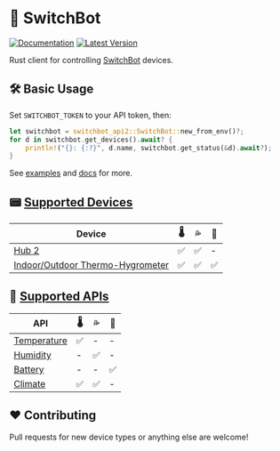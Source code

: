 # 🤖 SwitchBot

[![Documentation](https://docs.rs/switchbot-api2/badge.svg)](https://docs.rs/switchbot-api2) [![Latest Version](https://img.shields.io/crates/v/switchbot-api2.svg)](https://crates.io/crates/switchbot-api2)

Rust client for controlling [SwitchBot](https://www.switch-bot.com/) devices.

## 🛠️ Basic Usage

Set `SWITCHBOT_TOKEN` to your API token, then:
```rust
let switchbot = switchbot_api2::SwitchBot::new_from_env()?;
for d in switchbot.get_devices().await? {
    println!("{}: {:?}", d.name, switchbot.get_status(&d).await?);
}
```

See [examples](examples) and [docs](https://docs.rs/switchbot-api2) for more.

## 📟 [Supported Devices](src/devices)

| Device | 🌡️ | 💦 | 🔋 |
|-|-|-|-|
| [Hub 2](https://www.switch-bot.com/pages/switchbot-hub-2) | ✅ | ✅ | - |
| [Indoor/Outdoor Thermo-Hygrometer](https://www.switch-bot.com/products/switchbot-indoor-outdoor-thermo-hygrometer) | ✅ | ✅ | ✅ |

## 📖 [Supported APIs](src/api)

| API | 🌡️ | 💦 | 🔋 |
|-|-|-|-|
| [Temperature](src/api/temperature.rs) | ✅ | - | - |
| [Humidity](src/api/humidity.rs) | - | ✅ | - |
| [Battery](src/api/battery.rs) | - | - | ✅ |
| [Climate](src/api/climate.rs) | ✅ | ✅ | - |

## ❤️ Contributing

Pull requests for new device types or anything else are welcome!

